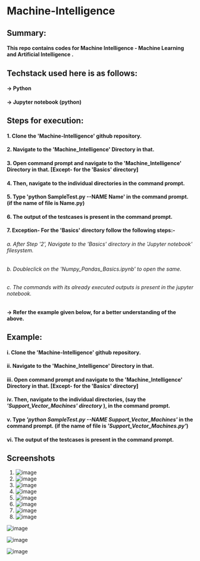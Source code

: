 # Machine-Intelligence
###
###
###

## Summary:
#### This repo contains codes for Machine Intelligence - Machine Learning and Artificial Intelligence .
###
## Techstack used here is as follows:
#### -> Python
#### -> Jupyter notebook (python)
###
 
## Steps for execution:

  #### 1. Clone the 'Machine-Intelligence' github repository.
  #### 2. Navigate to the 'Machine_Intelligence' Directory in that.
  #### 3. Open command prompt and navigate to the 'Machine_Intelligence' Directory in that. [Except- for the 'Basics' directory]
  #### 4. Then, navigate to the individual directories in the command prompt. 
  #### 5. Type 'python SampleTest.py --NAME Name' in the command prompt. (if the name of file is Name.py)
  #### 6. The output of the testcases is present in the command prompt.
  
  #### 7. Exception- For the 'Basics' directory follow the following steps:-
  ######    a. After Step '2',  Navigate to the 'Basics' directory in the 'Jupyter notebook' filesystem.
  ######    b. Doubleclick on the 'Numpy_Pandas_Basics.ipynb' to open the same.
  ######    c. The commands with its already executed outputs is present in the jupyter notebook.
  #### -> Refer the example given below, for a better understanding of the above.
  
  ####
  ###
  ###
  ###
  
## Example:
  #### i. Clone the 'Machine-Intelligence' github repository.
  #### ii. Navigate to the 'Machine_Intelligence' Directory in that.
  #### iii. Open command prompt and navigate to the 'Machine_Intelligence' Directory in that. [Except- for the 'Basics' directory]
  #### iv. Then, navigate to the individual directories, (say the *'Support_Vector_Machines' directory* ),  in the command prompt. 
  #### v. Type *'python SampleTest.py --NAME Support_Vector_Machines'* in the command prompt. (if the name of file is *'Support_Vector_Machines.py'*)
  #### vi. The output of the testcases is present in the command prompt.



## Screenshots

1. ![image](https://github.com/ankitacoder3/Machine-Intelligence/assets/73939061/dc4f274f-bc27-4e99-bc19-50c9ded2387e)
2. ![image](https://github.com/ankitacoder3/Machine-Intelligence/assets/73939061/8ca80b70-5ef2-44b6-8243-d28e2dacf7dc)
4. ![image](https://github.com/ankitacoder3/Machine-Intelligence/assets/73939061/359feb33-6c38-4e64-b8b2-a855ae20b904)
5. ![image](https://github.com/ankitacoder3/Machine-Intelligence/assets/73939061/56b99ea5-d4ca-49a0-8653-c71b4df1f25f)
6. ![image](https://github.com/ankitacoder3/Machine-Intelligence/assets/73939061/f16aa7cd-95e5-4aea-ae39-7d1a7ef48a71)
7. ![image](https://github.com/ankitacoder3/Machine-Intelligence/assets/73939061/91af0eb4-6f84-4a5c-8f07-02c234a17536)
8. ![image](https://github.com/ankitacoder3/Machine-Intelligence/assets/73939061/e028a949-28be-4619-986d-bd221026d05c)
9. ![image](https://github.com/ankitacoder3/Machine-Intelligence/assets/73939061/2dcbdfb9-1172-4596-8d10-5d3f1d0d5246)

![image](https://github.com/ankitacoder3/Machine-Intelligence/assets/73939061/d3e9ae67-bc7e-4c08-974b-bd0bbbf6bf0a)

![image](https://github.com/ankitacoder3/Machine-Intelligence/assets/73939061/82b497ac-cb1d-4a41-8ef1-8eeb1fa6e1d4)

![image](https://github.com/ankitacoder3/Machine-Intelligence/assets/73939061/8b3c724f-d52f-4d56-ade6-6f0a38e6a41b)












  ###
  ###
  ###  

  
  #

